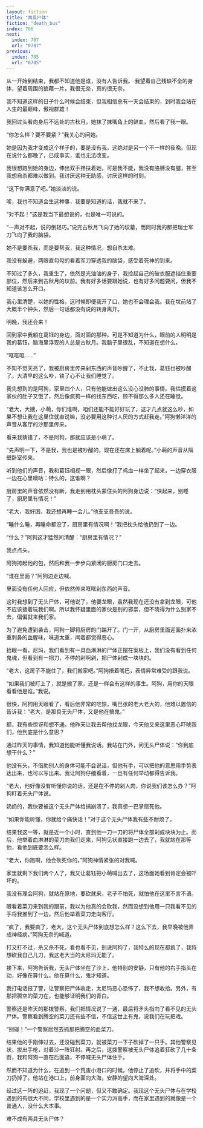 ```yaml
---
layout: fiction
title: "两具尸体"
fiction: "death_bus"
index: 706
next:
  index: 707
  url: "0707"
previous:
  index: 705
  url: "0705"
---
```

从一开始到结束，我都不知道他是谁，没有人告诉我。 我望着自己残缺不全的身体，望着周围的狼藉一片，我很无奈，真的很无奈。

我不知道这样的日子什么时候会结束，但我相信总有一天会结束的，到时我会站在人生的最巅峰，傲视群雄！

我回过头看向身后不远处的古秋月，她抹了抹嘴角上的鲜血，然后看了我一眼。

“你怎么样？要不要紧？”我关心的问她。

她是因为我才变成这个样子的，要是没有我，这绝对是另一个不一样的夜晚。但现在说什么都晚了，已成事实，谁也无法改变。

我很想跑到她的身边，伸出双手搀扶着她，可是我不能，我没有胳膊没有腿，甚至我想自杀都难以做到。我讨厌这种无助感，讨厌这样的时刻。

“这下你满意了吧。”她淡淡的说。

唉，我也不知道会生这种事，我要是知道的话，我就不来了。

“对不起！”这是我当下最想说的，也是唯一可说的。

“一声对不起，说的倒轻巧。”说完古秋月飞向了她的坟墓，而同时我的那把瑞士军刀飞向了我的脑袋。

她不是要杀我，而是要帮我，我这种情况，想自杀太难。

我没有躲避，两眼直勾勾的看着军刀穿透我的脑袋，感受着死神的到来。

不知过了多久，我重生了，依然是光油油的身子，我捡起自己的破衣服遮挡住重要部位，然后来到古秋月的坟前。我有好多话要跟她说，也有好多问题要问，但我不知道该怎么开口。

我心里清楚，以她的性格，这时候即便我开了口，她也不会理会我。我在坟前站了大概半个钟头，然后一句话都没有说的转身离开。

明晚，我还会来！

回到家中我躺在葛钰的身边，面对面的那种。可是不知道为什么，眼前的人明明是我的葛钰，脑海里浮现的人总是古秋月。我脑子里很乱，不知道在想什么。

“哐哐哐……”

不知不觉天亮了，我被厨房里传来剁东西的声音吵醒了，不止我，葛钰也被吵醒了。大清早的这么吵，铁了心不让我们睡觉了。

我先想到的是阿狗，家里四个人，只有他能做出这么没心没肺的事情。我估摸着这家伙的肚子又饿了，然后像疯狗一样的找东西吃，顾不得那么多人还在睡觉。

“老大，大嫂，小萌，你们谁啊，咱们还能不能好好玩了，这才几点就这么吵，如果不想让我在这里住就直说嘛，没必要用这种讨人厌的方式赶我走。”阿狗懒洋洋的声音从客厅的沙那里传来。

看来我猜错了，不是阿狗，那就应该是小萌了。

“先声明一下，不是我，我也是被吵醒的，现在还在床上躺着呢。”小萌的声音从隔壁卧室传来。

听到他们的声音，我和葛钰相视一眼，然后像打了鸡血一样坐了起来，一边穿衣服一边在心里嘀咕：特么的，这谁啊？

厨房里的声音依然没有断，我走到用枕头蒙住头的阿狗身边说：“快起来，别睡了，厨房里有情况！”

“老大，我好困，我还想再睡一会儿。”他支支吾吾的说。

“睡什么睡，再睡命都没了，厨房里有情况啊！”我把枕头给他扔到了一边。

“什么？”阿狗这才猛然间清醒：“厨房里有情况？”

我点点头。

阿狗挎起他的包，然后和我一步步向紧闭的厨房门口走去。

“谁在里面？”阿狗边走边喊。

里面没有任何人回应，但依然传来哐哐剁东西的声音。

这时我想到了无头尸体，可他说了，他要龙眼，虽然我现在还没有拿到龙眼，可他不应该接着玩我们啊。所以我怀疑里面的家伙是别的邪祟，但不晓得为什么别家不去，偏偏就来我们家。

为了避免遭到袭击，阿狗一脚将厨房的门踹开了。门一开，从厨房里面迎面扑来浓重刺鼻的血腥味，味道太重，闻着都觉得恶心。

抬眼一看，尼玛，我们看到有一具血淋淋的尸体正摆在案板上，我们没有看到任何鬼魂，但看到有一把刀，不停的剁啊剁，把尸体剁成一块块的。

“老大，这房子不能住了，我们搬家吧。”阿狗捂着嘴巴，表情异常难受的跟我说。

“如果我们被盯上了，就是搬了家，还是一样会有这样的事生。阿狗，用你的天眼看看他是谁。”我说。

很快，阿狗用天眼看了，看后他非常的吃惊，嘴巴张的老大老大的，他难以置信的告诉我：“老大，是那具无头尸体，又是他在搞鬼。”

额，我有些惊讶和想不通。他昨天让我去帮他找龙眼，今天他又来这里恶心吓唬我们，他到底是什么意思？

通过昨天的事情，我知道他能听懂我说话。我站在门外，问无头尸体说：“你到底想干什么？”

他没有头，不借助别人的身体可能不会说话，但他有手，可以把他的意思用手势表达出来，也可以写出来。我让阿狗仔细看着，一旦有任何举动都得告诉我。

“老大，他好像没有听懂你说的话，还是在不停的剁人肉，你说我们该怎么办？”阿狗盯着无头尸体说。

奶奶的，我快要被这个无头尸体给搞崩溃了，我真想一巴掌扇死他。

“如果你能听懂，你就给个痛快话！”对于这个无头尸体我有些不耐烦了。

结果我这一等，就是近一个小时，直到他一刀一刀的将尸体全部剁成块块为止。而后，他举着血淋淋的菜刀向我们走来，阿狗见状直接跑一边去了，我就站在那等他，看他到底要怎么样。

“老大，你跑啊，他会砍死你的。”阿狗神情紧张的对我喊。

家里就剩下我们两个人了，我又让葛钰把小萌喊出去了，这场面她看到肯定会被吓坏的。

我没有理会阿狗，就站在原地，要砍就来，老子不怕死，就怕他在这里不言不语。

眼看着菜刀来到我的跟前，我以为他真的会砍我，然而没想到他用一只我看不见的手将我推到了一边，然后他举着菜刀走向客厅。

“疯了，我要疯了，老大，这个无头尸体到底想怎么样？这么下去，我早晚被他弄成神经病。”阿狗无奈的喊道。

打又打不过，杀又杀不死，看也看不见，别说阿狗了，我特么的现在都疯了，我特想砍我自己几刀，我这老大当的太尼玛无能了。

接下来，阿狗告诉我，无头尸体坐在了沙上，他特别的安静，只有他的右手指头在动，好像在算什么。他在算什么，鬼才知道。

我打电话报了警，让警察把尸体收走，太尼玛恶心恐怖了，我不想收拾。另外，有那把腾空的菜刀在，也能够证明我们的青白。

警察还是昨天的那拨警察，我们把情况说了一通，最后将矛头指向了看不见的无头尸体。警察看到腾空的菜刀还有些不信，不信这世上有鬼，说我们在玩把戏。

“别碰！”一个警察居然去抓那把腾空的血菜刀。

结果他的手刚伸过去，还没碰到菜刀，就被菜刀一下子砍掉了一只手。其他警察见状，拔出手枪，对着沙一阵狂射。再之后，这拨警察被无头尸体追着狂砍了几十条街，我和阿狗一直在后面追，不停喊无头尸体住手。

然而不知道为什么，在追到一个荒废小港口的时候，他停止了追砍，并将手中的菜刀扔掉了。他站在港口上，前身面向大海，安静的望向大海深处。

经过这一阵的追赶，我现了一个问题，但又不敢确定。我现这个无头尸体与在学校遇到的有很大不同，学校里遇到的是一个实力派高手，而在家里遇到的就像是一个普通人，没什么大本事。

难不成有两具无头尸体？